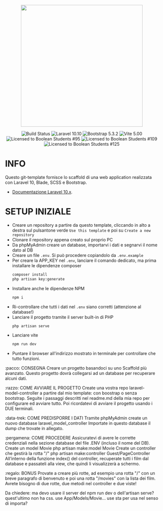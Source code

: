 <p align="center"><a href="https://laravel.com" target="_blank"><img src="https://raw.githubusercontent.com/laravel/art/master/logo-lockup/5%20SVG/2%20CMYK/1%20Full%20Color/laravel-logolockup-cmyk-red.svg" width="400"></a></p>

<p align="center">
<img src="https://img.shields.io/badge/template-tested-green" alt="Build Status">
<img src="https://img.shields.io/badge/laravel-10.10-red" alt="Laravel 10.10" />
<img src="https://img.shields.io/badge/bootstrap-5.3.2-red" alt="Bootstrap 5.3.2" />
<img src="https://img.shields.io/badge/vite-5.00-red" alt="Vite 5.00" />
<br>
<img src="https://img.shields.io/badge/license-boolean_95-blue" alt="Licensed to Boolean Students #95" />
<img src="https://img.shields.io/badge/license-boolean_109-blue" alt="Licensed to Boolean Students #109" />
<img src="https://img.shields.io/badge/license-boolean_125-blue" alt="Licensed to Boolean Students #125" />
</p>

# INFO

Questo git-template fornisce lo scaffold di una web application realizzata con Laravel 10, Blade, SCSS e Bootstrap. 

- [Documentazione Laravel 10.x](https://laravel.com/docs/10.x).

# SETUP INIZIALE

- Creare un repository a partire da questo template, cliccando in alto a destra sul pulsantone verde `Use this template` e poi su `Create a new repository`
- Clonare il repository appena creato sul proprio PC
- Da phpMyAdmin creare un database, importarvi i dati e segnarvi il nome dato al DB
- Creare un file `.env`. Si può procedere copiandolo da `.env.example`
- Per creare la APP_KEY nel `.env`, lanciare il comando dedicato, ma prima installare le dipendenze composer
	```bash
    composer install
	php artisan key:generate
	```
 - Installare anche le dipendenze NPM
	```bash
	npm i
	```
- Ri-controllare che tutti i dati nel `.env` siano corretti (attenzione al database!)
- Lanciare il progetto tramite il server built-in di PHP
	```bash
	php artisan serve
	```
- Lanciare vite
	```bash
	npm run dev
	```
- Puntare il browser all'indirizzo mostrato in terminale per controllare che tutto funzioni.


:pacco: CONSEGNA
Creare un progetto basandoci su uno Scaffold più avanzato. Questo progetto dovrà collegarsi ad un database per recuperare alcuni dati.

:razzo: COME AVVIARE IL PROGETTO
Create una vostra repo laravel-model-controller a partire dal mio template: con boostrap o senza bootstrap.
Seguite i passaggi descritti nel readme.md della mia repo per configurare ed avviare tutto.
Poi ricordatevi di avviare il progetto usando i DUE terminali.

:data-trek: COME PREDISPORRE I DATI
Tramite phpMyAdmin create un nuovo database laravel_model_controller
Importate in questo database il dump che trovate in allegato.

:pergamena: COME PROCEDERE
Assicuratevi di avere le corrette credenziali nella sezione database del file .ENV (incluso il nome del DB).
Create un model Movie
php artisan make:model Movie
Create un controller che gestirà la rotta "/"
php artisan make:controller Guest/PageController
All’interno della funzione index() del controller, recuperate tutti i film dal database e passateli alla view, che quindi li visualizzerà a schermo.

:regalo: BONUS
Provate a creare più rotte, ad esempio una rotta "/" con un breve paragrafo di benvenuto e poi una rotta "/movies" con la lista dei film.
Avrete bisogno di due rotte, due metodi nel controller e due viste!


Da chiedere: 
	ma devo usare il server del  npm run dev o dell'artisan serve? quest'ultimo non ha css.
	use App/Models/Movie... use sta per usa nel senso di importa?